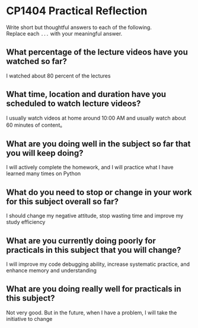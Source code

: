 # CP1404 Practical Reflection

Write short but thoughtful answers to each of the following.  
Replace each `...` with your meaningful answer.

## What percentage of the lecture videos have you watched so far?

I watched about 80 percent of the lectures

## What time, location and duration have you scheduled to watch lecture videos?

I usually watch videos at home around 10:00 AM and usually watch about 60 minutes of content。

## What are you doing well in the subject so far that you will keep doing?

I will actively complete the homework, and I will practice what I have learned many times on Python

## What do you need to stop or change in your work for this subject overall so far?

I should change my negative attitude, stop wasting time and improve my study efficiency

## What are you currently doing poorly for practicals in this subject that you will change?

I will improve my code debugging ability, increase systematic practice, and enhance memory and understanding

## What are you doing really well for practicals in this subject?

Not very good. But in the future, when I have a problem, I will take the initiative to change